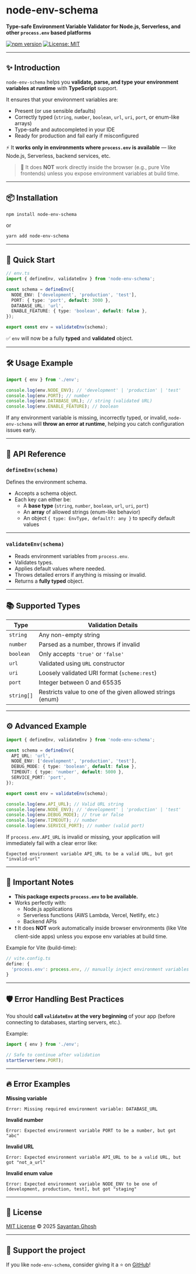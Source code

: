 # node-env-schema

**Type-safe Environment Variable Validator for Node.js, Serverless, and other `process.env` based platforms**

[![npm version](https://img.shields.io/npm/v/node-env-schema.svg)](https://www.npmjs.com/package/node-env-schema)
[![License: MIT](https://img.shields.io/badge/License-MIT-yellow.svg)](./LICENSE)

---

## ✨ Introduction

`node-env-schema` helps you **validate, parse, and type your environment variables at runtime** with **TypeScript** support.

It ensures that your environment variables are:

- Present (or use sensible defaults)
- Correctly typed (`string`, `number`, `boolean`, `url`, `uri`, `port`, or enum-like arrays)
- Type-safe and autocompleted in your IDE
- Ready for production and fail early if misconfigured

⚡ It **works only in environments where `process.env` is available** — like Node.js, Serverless, backend services, etc.

> 🛑 It does **NOT** work directly inside the browser (e.g., pure Vite frontends) unless you expose environment variables at build time.

---

## 📦 Installation

```bash
npm install node-env-schema
```

or

```bash
yarn add node-env-schema
```

---

## 🚀 Quick Start

```ts
// env.ts
import { defineEnv, validateEnv } from 'node-env-schema';

const schema = defineEnv({
  NODE_ENV: ['development', 'production', 'test'],
  PORT: { type: 'port', default: 3000 },
  DATABASE_URL: 'url',
  ENABLE_FEATURE: { type: 'boolean', default: false },
});

export const env = validateEnv(schema);
```

✅ `env` will now be a fully **typed** and **validated** object.

---

## 🛠 Usage Example

```ts
import { env } from './env';

console.log(env.NODE_ENV); // 'development' | 'production' | 'test'
console.log(env.PORT); // number
console.log(env.DATABASE_URL); // string (validated URL)
console.log(env.ENABLE_FEATURE); // boolean
```

If any environment variable is missing, incorrectly typed, or invalid, `node-env-schema` will **throw an error at runtime**, helping you catch configuration issues early.

---

## 📑 API Reference

### `defineEnv(schema)`

Defines the environment schema.

- Accepts a schema object.
- Each key can either be:
  - A **base type** (`string`, `number`, `boolean`, `url`, `uri`, `port`)
  - An **array** of allowed strings (enum-like behavior)
  - An object `{ type: EnvType, default?: any }` to specify default values

---

### `validateEnv(schema)`

- Reads environment variables from `process.env`.
- Validates types.
- Applies default values where needed.
- Throws detailed errors if anything is missing or invalid.
- Returns a **fully typed** object.

---

## 📚 Supported Types

| Type       | Validation Details                                         |
| ---------- | ---------------------------------------------------------- |
| `string`   | Any non-empty string                                       |
| `number`   | Parsed as a number, throws if invalid                      |
| `boolean`  | Only accepts `'true'` or `'false'`                         |
| `url`      | Validated using `URL` constructor                          |
| `uri`      | Loosely validated URI format (`scheme:rest`)               |
| `port`     | Integer between 0 and 65535                                |
| `string[]` | Restricts value to one of the given allowed strings (enum) |

---

## ⚙️ Advanced Example

```ts
import { defineEnv, validateEnv } from 'node-env-schema';

const schema = defineEnv({
  API_URL: 'url',
  NODE_ENV: ['development', 'production', 'test'],
  DEBUG_MODE: { type: 'boolean', default: false },
  TIMEOUT: { type: 'number', default: 5000 },
  SERVICE_PORT: 'port',
});

export const env = validateEnv(schema);

console.log(env.API_URL); // Valid URL string
console.log(env.NODE_ENV); // 'development' | 'production' | 'test'
console.log(env.DEBUG_MODE); // true or false
console.log(env.TIMEOUT); // number
console.log(env.SERVICE_PORT); // number (valid port)
```

If `process.env.API_URL` is invalid or missing, your application will immediately fail with a clear error like:

```
Expected environment variable API_URL to be a valid URL, but got "invalid-url"
```

---

## 🧠 Important Notes

- **This package expects `process.env` to be available.**
- Works perfectly with:
  - Node.js applications
  - Serverless functions (AWS Lambda, Vercel, Netlify, etc.)
  - Backend APIs
- ❗ It does **NOT** work automatically inside browser environments (like Vite client-side apps) unless you expose env variables at build time.

Example for Vite (build-time):

```ts
// vite.config.ts
define: {
  'process.env': process.env, // manually inject environment variables
}
```

---

## 🛡️ Error Handling Best Practices

You should **call `validateEnv` at the very beginning** of your app (before connecting to databases, starting servers, etc.).

Example:

```ts
import { env } from './env';

// Safe to continue after validation
startServer(env.PORT);
```

---

## 🔥 Error Examples

**Missing variable**

```
Error: Missing required environment variable: DATABASE_URL
```

**Invalid number**

```
Error: Expected environment variable PORT to be a number, but got "abc"
```

**Invalid URL**

```
Error: Expected environment variable API_URL to be a valid URL, but got "not_a_url"
```

**Invalid enum value**

```
Error: Expected environment variable NODE_ENV to be one of [development, production, test], but got "staging"
```

---

## 📜 License

[MIT License](./LICENSE) © 2025 [Sayantan Ghosh](mailto:gsayantan01@gmail.com)

---

## 🌟 Support the project

If you like `node-env-schema`, consider giving it a ⭐ on [GitHub](https://github.com/werfree/node-env-schema)!
